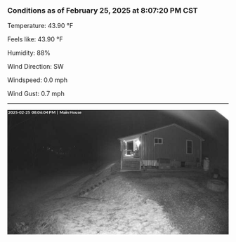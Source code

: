 ### Conditions as of February 25, 2025 at 8:07:20 PM CST 

Temperature: 43.90 &deg;F

Feels like: 43.90 &deg;F

Humidity: 88%

Wind Direction: SW

Windspeed: 0.0 mph

Wind Gust: 0.7 mph

---

<img src="./images/latest.jpeg"/>

